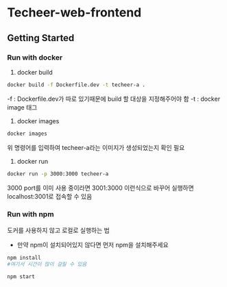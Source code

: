 # Techeer-web-frontend

## Getting Started

### Run with docker

1. docker build

```bash
docker build -f Dockerfile.dev -t techeer-a .
```

-f : Dockerfile.dev가 따로 있기때문에 build 할 대상을 지정해주어야 함
-t : docker image 태그

1. docker images

```bash
docker images
```

위 명령어를 입력하여 techeer-a라는 이미지가 생성되었는지 확인 필요

1. docker run

```bash
docker run -p 3000:3000 techeer-a
```

3000 port를 이미 사용 중이라면 3001:3000 이런식으로 바꾸어 실행하면 localhost:3001로 접속할 수 있음

### Run with npm

도커를 사용하지 않고 로컬로 실행하는 법

- 만약 npm이 설치되어있지 않다면 먼저 npm을 설치해주세요

```bash
npm install
#여기서 시간이 많이 걸릴 수 있음
```

```bash
npm start
```
